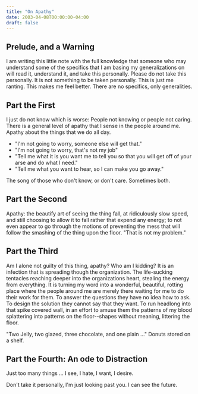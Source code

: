 ```yaml
---
title: "On Apathy"
date: 2003-04-08T00:00:00-04:00
draft: false
---
```


## Prelude, and a Warning

I am writing this little note with the full knowledge that someone who
may understand some of the specifics that I am basing my generalizations
on will read it, understand it, and take this personally. Please do not
take this personally. It is not something to be taken personally. This
is just me ranting. This makes me feel better. There are no specifics,
only generalities.

## Part the First

I just do not know which is worse: People not knowing or people not
caring. There is a general level of apathy that I sense in the people
around me. Apathy about the things that we do all day.

-   "I'm not going to worry, someone else will get that."
-   "I'm not going to worry, that's not my job"
-   "Tell me what it is you want me to tell you so that you will get off
    of your arse and do what I need."
-   "Tell me what you want to hear, so I can make you go away."

The song of those who don't know, or don't care. Sometimes both.

## Part the Second

Apathy: the beautify art of seeing the thing fall, at ridiculously slow
speed, and still choosing to allow it to fall rather that expend any
energy; to not even appear to go through the motions of preventing the
mess that will follow the smashing of the thing upon the floor. "That is
not my problem."

## Part the Third

Am I alone not guilty of this thing, apathy? Who am I kidding? It is an
infection that is spreading though the organization. The life-sucking
tentacles reaching deeper into the organizations heart, stealing the
energy from everything. It is turning my word into a wonderful,
beautiful, rotting place where the people around me are merely there
waiting for me to do their work for them. To answer the questions they
have no idea how to ask. To design the solution they cannot say that
they want. To run headlong into that spike covered wall, in an effort to
amuse them the patterns of my blood splattering into patterns on the
floor--shapes without meaning, littering the floor.

"Two Jelly, two glazed, three chocolate, and one plain ..." Donuts
stored on a shelf.

## Part the Fourth: An ode to Distraction

Just too many things ... I see, I hate, I want, I desire.

Don't take it personally, I'm just looking past you. I can see the
future.


